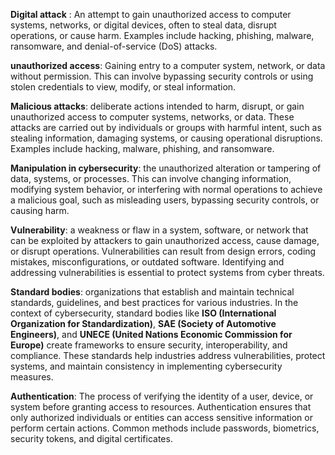 **Digital attack** : An attempt to gain unauthorized access to computer systems, networks, or digital devices, often to steal data, disrupt operations, or cause harm. Examples include hacking, phishing, malware, ransomware, and denial-of-service (DoS) attacks.

**unauthorized access**: Gaining entry to a computer system, network, or data without permission. This can involve bypassing security controls or using stolen credentials to view, modify, or steal information.

**Malicious attacks**: deliberate actions intended to harm, disrupt, or gain unauthorized access to computer systems, networks, or data. These attacks are carried out by individuals or groups with harmful intent, such as stealing information, damaging systems, or causing operational disruptions. Examples include hacking, malware, phishing, and ransomware.

**Manipulation in cybersecurity**:  the unauthorized alteration or tampering of data, systems, or processes. This can involve changing information, modifying system behavior, or interfering with normal operations to achieve a malicious goal, such as misleading users, bypassing security controls, or causing harm.

**Vulnerability**: a weakness or flaw in a system, software, or network that can be exploited by attackers to gain unauthorized access, cause damage, or disrupt operations. Vulnerabilities can result from design errors, coding mistakes, misconfigurations, or outdated software. Identifying and addressing vulnerabilities is essential to protect systems from cyber threats.

**Standard bodies**: organizations that establish and maintain technical standards, guidelines, and best practices for various industries. In the context of cybersecurity, standard bodies like **ISO (International Organization for Standardization)**, **SAE (Society of Automotive Engineers)**, and **UNECE (United Nations Economic Commission for Europe)** create frameworks to ensure security, interoperability, and compliance. These standards help industries address vulnerabilities, protect systems, and maintain consistency in implementing cybersecurity measures.

**Authentication**: The process of verifying the identity of a user, device, or system before granting access to resources. Authentication ensures that only authorized individuals or entities can access sensitive information or perform certain actions. Common methods include passwords, biometrics, security tokens, and digital certificates.